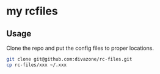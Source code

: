 # my rcfiles

## Usage

Clone the repo and put the config files to proper locations.

```bash
git clone git@github.com:divazone/rc-files.git
cp rc-files/xxx ~/.xxx
```
